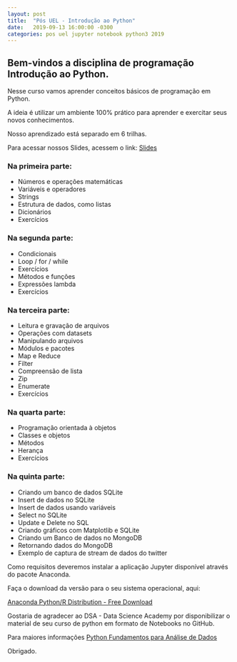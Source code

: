 ```yaml
---
layout: post
title:  "Pós UEL - Introdução ao Python"
date:   2019-09-13 16:00:00 -0300
categories: pos uel jupyter notebook python3 2019
---
```

## Bem-vindos a disciplina de programação Introdução ao Python.

Nesse curso vamos aprender conceitos básicos de programação em Python.

A ideia é utilizar um ambiente 100% prático para aprender e exercitar seus novos conhecimentos.

Nosso aprendizado está separado em 6 trilhas.

Para acessar nossos Slides, acessem o link: [Slides](/pos-uel-big-data/introducao-python/index.html)

### Na primeira parte:

* Números e operações matemáticas
* Variáveis e operadores
* Strings
* Estrutura de dados, como listas
* Dicionários
* Exercícios

### Na segunda parte:

* Condicionais
* Loop / for / while
* Exercícios
* Métodos e funções
* Expressões lambda
* Exercícios

### Na terceira parte:

* Leitura e gravação de arquivos
* Operações com datasets
* Manipulando arquivos
* Módulos e pacotes
* Map e Reduce
* Filter
* Compreensão de lista
* Zip
* Enumerate
* Exercícios

### Na quarta parte:

* Programação orientada à objetos
* Classes e objetos
* Métodos 
* Herança
* Exercícios

### Na quinta parte:

* Criando um banco de dados SQLite
* Insert de dados no SQLite
* Insert de dados usando variáveis
* Select no SQLite
* Update e Delete no SQL
* Criando gráficos com Matplotlib e SQLite
* Criando um Banco de dados no MongoDB
* Retornando dados do MongoDB
* Exemplo de captura de stream de dados do twitter

Como requisitos deveremos instalar a aplicação Jupyter disponível através do pacote Anaconda.

Faça o download da versão para o seu sistema operacional, aqui:

<a href="https://www.anaconda.com/distribution/">Anaconda Python/R Distribution - Free Download</a>

Gostaria de agradecer ao DSA - Data Science Academy por disponibilizar o material de seu curso de python em formato de Notebooks no GitHub.

Para maiores informações [Python Fundamentos para Análise de Dados](https://www.datascienceacademy.com.br/course?courseid=python-fundamentos)

Obrigado.
